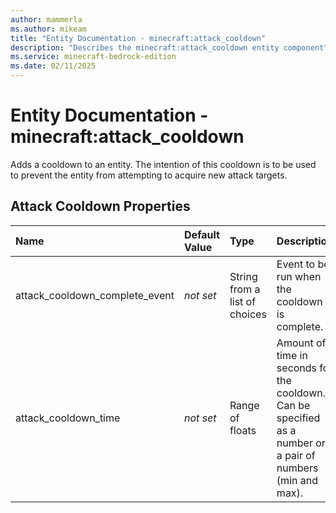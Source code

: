 ```yaml
---
author: mammerla
ms.author: mikeam
title: "Entity Documentation - minecraft:attack_cooldown"
description: "Describes the minecraft:attack_cooldown entity component"
ms.service: minecraft-bedrock-edition
ms.date: 02/11/2025 
---
```


# Entity Documentation - minecraft:attack_cooldown

Adds a cooldown to an entity. The intention of this cooldown is to be used to prevent the entity from attempting to acquire new attack targets.


## Attack Cooldown Properties

|Name       |Default Value |Type |Description |Example Values |
|:----------|:-------------|:----|:-----------|:------------- |
| attack_cooldown_complete_event | *not set* | String from a list of choices | Event to be run when the cooldown is complete. |  | 
| attack_cooldown_time | *not set* | Range of floats | Amount of time in seconds for the cooldown. Can be specified as a number or a pair of numbers (min and max). |  | 